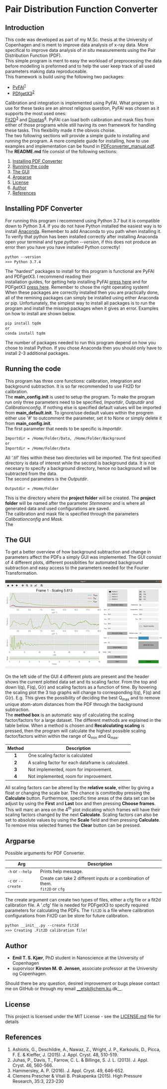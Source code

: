 # Pair Distribution Function Converter
## Introduction
This code was developed as part of my M.Sc. thesis at the University of Copenhagen and is ment to improve data
analysis of x-ray data. More specifical to improve data analysis of _in situ_ measurements using the Pair 
Distribution Function (PDF).   
This simple program is ment to easy the workload of preprocessing the data before modelling is preformed and to
help the user keep track of all used parameters making data reproduceable.   
This framework is build using the following two packages:
 
* [PyFAI](https://pyfai.readthedocs.io/en/latest/)<sup>[1](#references)</sup>
* [PDfgetX3](https://www.diffpy.org/products/pdfgetx.html)<sup>[2](#references)</sup>

Calibration and integration is implemented using PyFAI. What program to use for these tasks are 
an almost religous question, PyFAI was chosen as it supports the most used ones:  
[Fit2D](http://www.esrf.eu/computing/scientific/FIT2D/)<sup>[3](#references)</sup> and 
[Dioptas](http://www.clemensprescher.com/programs/dioptas)<sup>[4](#references)</sup>. 
PyFAI can load both calibration and mask files from either of those programs while still having its own framework for
handling these tasks. This flexibility made it the obivois choise.     
The two following sections will provide a simple guide to installing and running the program. 
A more complete guide for installing, how to use examples and implementation 
can be found in [PDFconverter_manual.pdf](PDFconverter_manual.pdf).  
The __README.md__ file consist of the following sections:

1. [Installing PDF Converter](#Installing-pdf-converter)
2. [Running the code](#running-the-code)
3. [The GUI](#the-gui)
4. [Argparse](#argparse)
5. [License](#license)
6. [Author](#author)
7. [References](#references)

## Installing PDF Converter
For running this program i recommend using Python 3.7 but it is compatible down to Python 3.4. If you do not have 
Python installed the easiest way is to install [Anaconda](https://www.anaconda.com/distribution/#windows). Remember to 
add Anaconda to you path when installing it. To verify that python has been installed correctly after installing Anaconda
open your terminal and type _python --version_, if this does not produce an error then you have you
have installed Python correctly!
```
python --version
>>> Python 3.7.4
```
The "hardest" packages to install for this program is functional are PyFAI and PDFgetX3. I recommend reading their  
installation guides, for getting help installing PyFAI [press here](https://pyfai.readthedocs.io/en/latest/operations/index.html#detailed-installation-procedure-on-different-operating-system)
and for PDFgetX3 [press here](https://www.diffpy.org/doc/pdfgetx/2.0.0/install.html). Remember to chose the right operating system!
When these packages are correctly installed then you are practically done, all of the remining packages can simply be
installed using either Anaconda or pip. Unfortunately, the simplest way to install all packages is to run the program
and install the missing packages when it gives an error. Examples on how to install are shown below.
````
pip install tqdm
or
conda install tqdm
````
The number of packages needed to run this program depend on how you chose to install Python. If you chose Anaconda
then you should only have to install 2-3 additional packages.

## Running the code
This program has three core functions: calibration, integration and background subtraction. It is so far 
recommended to use Fit2D for calibration.  
The __main_config.init__ is used to setup the program. To make the program run only three parameters need to be specified,
*Importdir*, *Outputdir* and *Calibrationconfig*. If nothing else is specified default values will be imported from __main_default.init__. 
To ignore/use dedault values within the progrem either use '#' to outcomment the parameter, set it to None or simply delete it
from __main_config.init__.  
The first parameter that needs to be specific is *Importdir*.
````
Importdir = /Home/Folder/Data, /Home/Folder/Background
or
Importdir = /Home/Folder/Data
````
All '.tif' files within these two directories will be imported. The first specified directory is data of interest while 
the second is background data. It is not necesary to specify a background directory, hence no background will be subtracted
from the data.    
The second parameters is the *Outputdir*.
````angular2
Outputdir = /Home/Folder
```` 
This is the directory where the __project folder__ will be created. The __project folder__ will be named after 
the parameter _Stemname_ and is where all generated data and used configurations are saved.   
The calibration and mask file is specified through the parameters _Calibrationconfig_ and _Mask_.  
The 


## The GUI
To get a better overview of how background subtraction and change in parameters affect the PDFs a simply GUI was implemented.
The GUI consist of 4 different plots, different possiblities for automated background subtraction and easy access to 
the parameters needed for the Fourier Transformation. 

![GUI example](./img/gui.png)

On the left side of the GUI 4 different plots are present and the header shows the current plotted data set and its 
scaling factor. From the top and down I(q), F(q), G(r) and scaling factors as a function of time. By hovering the scaling
plot the 3 top graphs will change to corresponding I(q), F(q) and G(r). E.g. This gives the possibility of deciding the best 
Q<sub>max</sub> and to remove unique atom-atom distances from the PDF through the background subtraction.  
The __method box__ is an automatic way of calculating the scaling factor/factors for a large dataset. The different 
methods are explained in the table below. When a method is chosen and __Recalculating scaling__ is pressed, then the
program will calculate the highest possible scaling factor/factors within within the range of Q<sub>min</sub> 
and Q<sub>max</sub>.  
 
| Method | Description |
| :---: | --- |
| __1__ | One scaling factor is calculated |
| __2__ | A scaling factor for each dataframe is calculated. |
| __3__ | Not implemented, room for improvement. |
| __4__ | Not implemented, room for improvement. |

All scaling factors can be altered by the __relative scale__, either by giving a float or changing the scale bar. 
The chance is comittedby pressing the __Calculate__ button. Furthermore, specific time areas of the data set can be
adjust by using the __First__ and __Last__ box and then pressing __Choose frames__. This will marc an area on the 
4<sup>th</sup> plot indicating which frames will have their scaling factors changed by the next __Calculate__. Scaling
factors can also be set to absolute values by using the __Scale__ field and then pressing __Calculate__. To remove
miss selected frames the __Clear__ button can be pressed.  
  

## Argparse
Possible arguments for PDF Converter.

| Arg | Description |
| --- | --- |
| `-h` or `--help` | Prints help message. |
| `-c` or `--create` | Create can take 2 different inputs or a combination of them. <br/> `fit2D` or `cfg` |

The create argument can create two types of files, either a cfg file or a fit2d calibration file. A '.cfg' file is needed 
for PDFgetX3 to specify required parameters for calculating the PDFs. The `fit2D` is a file where calibration configurations
from Fit2D can be store for future calibration.
````angular2
python __init__.py --create fit2d
>>> Creating .Fit2D calibration file!
````
## Author
* __Emil T. S. Kjær__, PhD student in Nanoscience at the University of Copenhagen   
* suporvisor __Kirsten M. Ø. Jensen__, associate professor at the University og Copenhagen.  
 
Should there be any question, desired improvement or bugs please contact me on GitHub or 
through my email __etsk@chem.ku.dk__.

## License
This project is licensed under the MIT License - see the [LICENSE.md](LICENSE.md) file for details

## References 
1. Ashiotis, G., Deschildre, A., Nawaz, Z., Wright, J. P., Karkoulis, D., Picca, F. E. & Kieffer, J. (2015). J. Appl. Cryst. 48, 510-519.
2. Juhas, P., Davis, T., Farrow, C. L. & Billinge, S. J. L. (2013). J. Appl. Cryst. 46, 560-566.
3. Hammersley, A. P. (2016). J. Appl. Cryst. 49, 646-652.
4. Clemens Prescher & Vitali B. Prakapenka (2015). High Pressure Research, 35:3, 223-230
